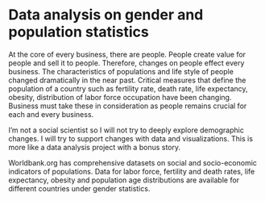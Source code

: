 # Data analysis on gender and population statistics

At the core of every business, there are people. People create value for people and sell it to people. Therefore, changes on people effect every business. The characteristics of populations and life style of people changed dramatically in the near past. Critical measures that define the population of a country such as fertility rate, death rate, life expectancy, obesity, distribution of labor force occupation have been changing. Business must take these in consideration as people remains crucial for each and every business.

I’m not a social scientist so I will not try to deeply explore demographic changes. I will try to support changes with data and visualizations. This is more like a data analysis project with a bonus story.

Worldbank.org has comprehensive datasets on social and socio-economic indicators of populations. Data for labor force, fertility and death rates, life expectancy, obesity and population age distributions are available for different countries under gender statistics.

